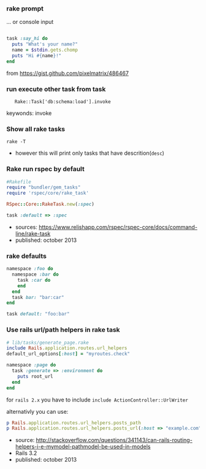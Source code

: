 ### rake prompt

... or console input 

```ruby

task :say_hi do
  puts "What's your name?"
  name = $stdin.gets.chomp
  puts "Hi #{name}!"
end
```

from https://gist.github.com/pixelmatrix/486467

### run execute other task from task

`    Rake::Task['db:schema:load'].invoke `

keywonds: invoke

### Show all rake tasks

    rake -T
    
* however this will print only tasks that have descrition(`desc`)

### Rake run rspec by default

```ruby
#Rakefile
require "bundler/gem_tasks"
require 'rspec/core/rake_task'

RSpec::Core::RakeTask.new(:spec)

task :default => :spec
```

* sources: https://www.relishapp.com/rspec/rspec-core/docs/command-line/rake-task
* published: october 2013


### rake defaults

```ruby
namespace :foo do
  namespace :bar do
    task :car do
    end
  end
  task bar: "bar:car"
end

task default: "foo:bar"

```

### Use rails url/path helpers in rake task

```ruby
# lib/tasks/generate_page.rake
include Rails.application.routes.url_helpers
default_url_options[:host] = "myroutes.check"

namespace :page do
  task :generate => :environment do
    puts root_url
  end
end
```

for `rails 2.x` you have to include `include ActionController::UrlWriter`

alternativly you can use:

```ruby
p Rails.application.routes.url_helpers.posts_path
p Rails.application.routes.url_helpers.posts_url(:host => "example.com")
```

* source:  http://stackoverflow.com/questions/341143/can-rails-routing-helpers-i-e-mymodel-pathmodel-be-used-in-models
* Rails 3.2
* published: october 2013

